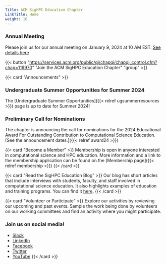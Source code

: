 ```yaml
---
Title: ACM SigHPC Education Chapter
LinkTitle: Home
weight: 10
---
```


### Annual Meeting

Please join us for our annual meeting on January 9, 2024 at 10 AM EST.  [See details here](https://sighpceducation.acm.org/events/annual24/)

{{< button "https://services.acm.org/public/qj/chapqj/chapqj_control.cfm?chap=116970" "Join the ACM SigHPC Education Chapter" "group" >}}

{{< card "Announcements" >}}
### Undergraduate Summer Opportunities for Summer 2024

The [Undergraduate Summer Opportunities]({{< relref ugsummerresources >}}) page is up to date for Summer 2024! 

### Preliminary Call for Nominations

The chapter is announcing the call for nominations for the 2024 Educational Award For Outstanding Contribution to Computational Science Education.  [See the announcement dates.]({{< relref award24 >}})


<!-- ## About the Chapter

[About the Chapter](./about/) -->

{{< card "Become a Member" >}}
Membership is open in anyone interested in computational science and HPC education.  More information and a link to the membership application can be found on the [Membership page]({{< relref membership >}})
{{< /card >}}

{{< card "Read the SigHPC Education Blog" >}}
Our blog has short articles that include interviews with students, faculty, and staff involved in computational science education.  It also highlights examples of education and training programs.  You can find it [here](https://blog.sighpceducation.acm.org/wp).
{{< /card >}}

{{< card "Volunteer or Participate" >}}
Explore our activities by reviewing our upcoming and past events.  Sample the work being done by volunteers on our working committees and find an activity where you might participate.

### Join us on social media!

* [Slack](https://sighpc.slack.com/)
* [LinkedIn](https://www.linkedin.com/groups/12019017)
* [Facebook](https://www.facebook.com/sighpcedu/)
* [Twitter](https://twitter.com/sighpcedu)
* [YouTube](https://www.youtube.com/channel/UCHrmHj6nFfkhlxPv18LpBzw?view_as=subscriber)
{{< /card >}}
